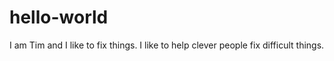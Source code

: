 # hello-world
I am Tim and I like to fix things. 
I like to help clever people fix difficult things.
